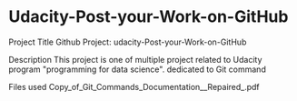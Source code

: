 # Udacity-Post-your-Work-on-GitHub

Project Title
Github Project: udacity-Post-your-Work-on-GitHub

Description
This project is one of multiple project related to Udacity program "programming for data science". dedicated to Git command

Files used
Copy_of_Git_Commands_Documentation__Repaired_.pdf
